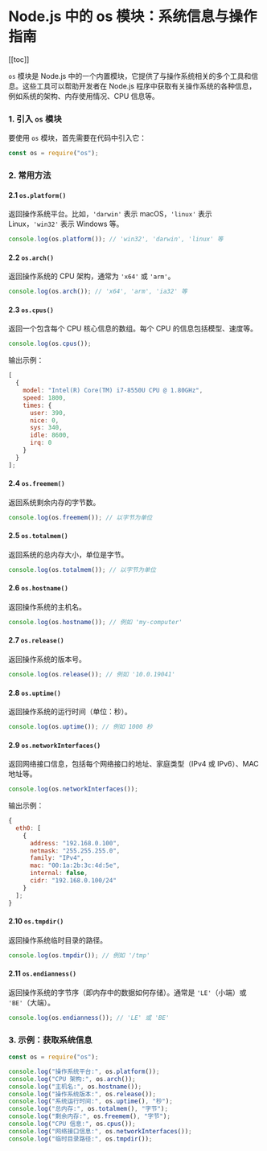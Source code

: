 # Node.js 中的 os 模块：系统信息与操作指南

[[toc]]

`os` 模块是 Node.js 中的一个内置模块，它提供了与操作系统相关的多个工具和信息。这些工具可以帮助开发者在 Node.js 程序中获取有关操作系统的各种信息，例如系统的架构、内存使用情况、CPU 信息等。

### 1. 引入 `os` 模块

要使用 `os` 模块，首先需要在代码中引入它：

```javascript
const os = require("os");
```

### 2. 常用方法

#### 2.1 `os.platform()`

返回操作系统平台。比如，`'darwin'` 表示 macOS，`'linux'` 表示 Linux，`'win32'` 表示 Windows 等。

```javascript
console.log(os.platform()); // 'win32', 'darwin', 'linux' 等
```

#### 2.2 `os.arch()`

返回操作系统的 CPU 架构，通常为 `'x64'` 或 `'arm'`。

```javascript
console.log(os.arch()); // 'x64', 'arm', 'ia32' 等
```

#### 2.3 `os.cpus()`

返回一个包含每个 CPU 核心信息的数组。每个 CPU 的信息包括模型、速度等。

```javascript
console.log(os.cpus());
```

输出示例：

```javascript
[
  {
    model: "Intel(R) Core(TM) i7-8550U CPU @ 1.80GHz",
    speed: 1800,
    times: {
      user: 390,
      nice: 0,
      sys: 340,
      idle: 8600,
      irq: 0
    }
  }
];
```

#### 2.4 `os.freemem()`

返回系统剩余内存的字节数。

```javascript
console.log(os.freemem()); // 以字节为单位
```

#### 2.5 `os.totalmem()`

返回系统的总内存大小，单位是字节。

```javascript
console.log(os.totalmem()); // 以字节为单位
```

#### 2.6 `os.hostname()`

返回操作系统的主机名。

```javascript
console.log(os.hostname()); // 例如 'my-computer'
```

#### 2.7 `os.release()`

返回操作系统的版本号。

```javascript
console.log(os.release()); // 例如 '10.0.19041'
```

#### 2.8 `os.uptime()`

返回操作系统的运行时间（单位：秒）。

```javascript
console.log(os.uptime()); // 例如 1000 秒
```

#### 2.9 `os.networkInterfaces()`

返回网络接口信息，包括每个网络接口的地址、家庭类型（IPv4 或 IPv6）、MAC 地址等。

```javascript
console.log(os.networkInterfaces());
```

输出示例：

```javascript
{
  eth0: [
    {
      address: "192.168.0.100",
      netmask: "255.255.255.0",
      family: "IPv4",
      mac: "00:1a:2b:3c:4d:5e",
      internal: false,
      cidr: "192.168.0.100/24"
    }
  ];
}
```

#### 2.10 `os.tmpdir()`

返回操作系统临时目录的路径。

```javascript
console.log(os.tmpdir()); // 例如 '/tmp'
```

#### 2.11 `os.endianness()`

返回操作系统的字节序（即内存中的数据如何存储）。通常是 `'LE'`（小端）或 `'BE'`（大端）。

```javascript
console.log(os.endianness()); // 'LE' 或 'BE'
```

### 3. 示例：获取系统信息

```javascript
const os = require("os");

console.log("操作系统平台:", os.platform());
console.log("CPU 架构:", os.arch());
console.log("主机名:", os.hostname());
console.log("操作系统版本:", os.release());
console.log("系统运行时间:", os.uptime(), "秒");
console.log("总内存:", os.totalmem(), "字节");
console.log("剩余内存:", os.freemem(), "字节");
console.log("CPU 信息:", os.cpus());
console.log("网络接口信息:", os.networkInterfaces());
console.log("临时目录路径:", os.tmpdir());
```
